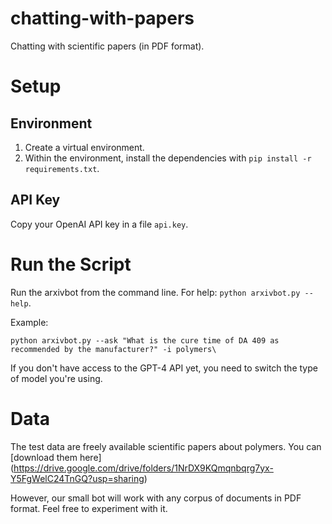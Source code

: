 # chatting-with-papers
Chatting with scientific papers (in PDF format).


# Setup

## Environment

1. Create a virtual environment.
2. Within the environment, install the dependencies with `pip install -r requirements.txt`.

## API Key

Copy your OpenAI API key in a file `api.key`.

# Run the Script

Run the arxivbot from the command line. For help: `python arxivbot.py --help`.

Example:
```
python arxivbot.py --ask "What is the cure time of DA 409 as recommended by the manufacturer?" -i polymers\

```

If you don't have access to the GPT-4 API yet, you need to switch the type of model you're using. 

# Data
The test data are freely available scientific papers about polymers. You can [download them here] (https://drive.google.com/drive/folders/1NrDX9KQmqnbqrg7yx-Y5FgWelC24TnGQ?usp=sharing)

However, our small bot will work with any corpus of documents in PDF format. Feel free to experiment with it.
